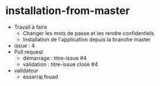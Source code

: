 # installation-from-master

- Travail à faire
  - Changer les mots de passe et les rendre confidentiels
  - Installation de l'application depuis la branche master
- issue : 4
- Pull request
  - démarrage : titre-issue #4
  - validation  : titre-issue close #4
- validateur
  - essarraj fouad

